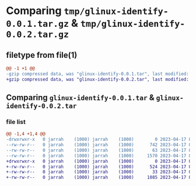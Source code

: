 # Comparing `tmp/glinux-identify-0.0.1.tar.gz` & `tmp/glinux-identify-0.0.2.tar.gz`

## filetype from file(1)

```diff
@@ -1 +1 @@
-gzip compressed data, was "glinux-identify-0.0.1.tar", last modified: Mon Apr 17 00:29:19 2023, max compression
+gzip compressed data, was "glinux-identify-0.0.2.tar", last modified: Mon Apr 17 01:43:38 2023, max compression
```

## Comparing `glinux-identify-0.0.1.tar` & `glinux-identify-0.0.2.tar`

### file list

```diff
@@ -1,4 +1,4 @@
-drwxrwxr-x   0 jarrah    (1000) jarrah    (1000)        0 2023-04-17 00:29:19.864642 glinux-identify-0.0.1/
--rw-rw-r--   0 jarrah    (1000) jarrah    (1000)      742 2023-04-17 00:29:19.864642 glinux-identify-0.0.1/PKG-INFO
--rw-rw-r--   0 jarrah    (1000) jarrah    (1000)       63 2023-04-17 00:20:24.973022 glinux-identify-0.0.1/setup.cfg
--rw-rw-r--   0 jarrah    (1000) jarrah    (1000)     1570 2023-04-17 00:29:00.616327 glinux-identify-0.0.1/setup.py
+drwxrwxr-x   0 jarrah    (1000) jarrah    (1000)        0 2023-04-17 01:43:38.653060 glinux-identify-0.0.2/
+-rw-rw-r--   0 jarrah    (1000) jarrah    (1000)      524 2023-04-17 01:43:38.653060 glinux-identify-0.0.2/PKG-INFO
+-rw-rw-r--   0 jarrah    (1000) jarrah    (1000)       33 2023-04-17 01:41:00.442723 glinux-identify-0.0.2/setup.cfg
+-rw-rw-r--   0 jarrah    (1000) jarrah    (1000)     1085 2023-04-17 01:43:34.577000 glinux-identify-0.0.2/setup.py
```

